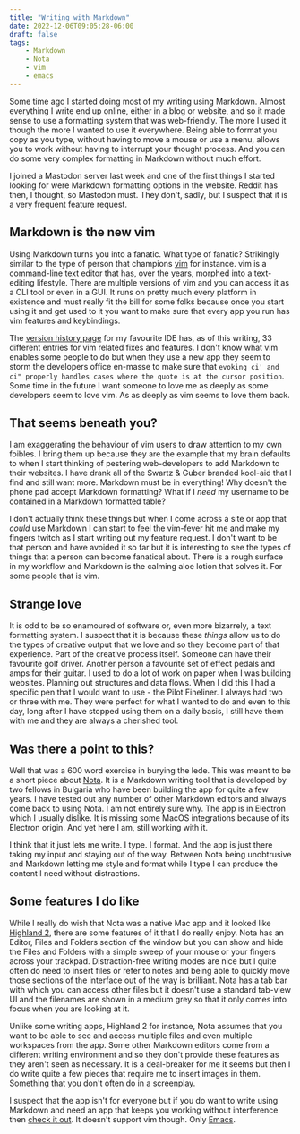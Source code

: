 ```yaml
---
title: "Writing with Markdown"
date: 2022-12-06T09:05:28-06:00
draft: false
tags:
    - Markdown
    - Nota
    - vim
    - emacs
---
```


Some time ago I started doing most of my writing using Markdown. Almost everything I write end up online, either in a blog or website, and so it made sense to use a formatting system that was web-friendly. The more I used it though the more I wanted to use it everywhere. Being able to format you copy as you type, without having to move a mouse or use a menu, allows you to work without having to interrupt your thought process. And you can do some very complex formatting in Markdown without much effort. 

I joined a Mastodon server last week and one of the first things I started looking for were Markdown formatting options in the website. Reddit has then, I thought, so Mastodon must. They don't, sadly, but I suspect that it is a very frequent feature request.

## Markdown is the new vim

Using Markdown turns you into a fanatic. What type of fanatic? Strikingly similar to the type of person that champions [vim](https://www.vim.org) for instance. vim is a command-line text editor that has, over the years, morphed into a text-editing lifestyle. There are multiple versions of vim and you can access it as a CLI tool or even in a GUI. It runs on pretty much every platform in existence and must really fit the bill for some folks because once you start using it and get used to it you want to make sure that every app you run has vim features and keybindings. 

The [version history page](https://nova.app/releases/) for my favourite IDE has, as of this writing, 33 different entries for vim related fixes and features.  I don't know what vim enables some people to do but when they use a new app they seem to storm the developers office en-masse to make sure that `evoking ci' and ci" properly handles cases where the quote is at the cursor position`.  Some time in the future I want someone to love me as deeply as some developers seem to love vim. As as deeply as vim seems to love them back. 

## That seems beneath you?

I am exaggerating the behaviour of vim users to draw attention to my own foibles. I bring them up because they are the example that my brain defaults to when I start thinking of pestering web-developers to add Markdown to their websites. I have drank all of the Swartz  & Guber branded kool-aid that I find and still want more. Markdown must be in everything! Why doesn't the phone pad accept Markdown formatting? What if I _need_ my username to be contained in a Markdown formatted table? 

I don't actually think these things but when I come across a site or app that *could* use Markdown I can start to feel the vim-fever hit me and make my fingers twitch as I start writing out my feature request. I don't want to be that person and have avoided it so far but it is interesting to see the types of things that a person can become fanatical about. There is a rough surface in my workflow and Markdown is the calming aloe lotion that solves it. For some people that is vim. 

## Strange love

It is odd to be so enamoured of software or, even more bizarrely, a text formatting system. I suspect that it is because these _things_ allow us to do the types of creative output that we love and so they become part of that experience. Part of the creative process itself. Someone can have their favourite golf driver. Another person a favourite set of effect pedals and amps for their guitar. I used to do a lot of work on paper when I was building websites. Planning out structures and data flows. When I did this I had a specific pen that I would want to use - the Pilot Fineliner. I always had two or three with me. They were perfect for what I wanted to do and even to this day, long after I have stopped using them on a daily basis, I still have them with me and they are always a cherished tool. 

## Was there a point to this?

Well that was a 600 word exercise in burying the lede. This was meant to be a short piece about [Nota](https://nota.md). It is a Markdown writing tool that is developed by two fellows in Bulgaria who have been building the app for quite a few years. I have tested out any number of other Markdown editors and always come back to using Nota. I am not entirely sure why. The app is in Electron which I usually dislike. It is missing some MacOS integrations because of its Electron origin. And yet here I am, still working with it.  

I think that it just lets me write. I type. I format. And the app is just there taking my input and staying out of the way. Between Nota being unobtrusive and Markdown letting me style and format while I type I can produce the content I need without distractions. 

## Some features I do like

While I really do wish that Nota was a native Mac app and it looked like [Highland 2](https://highland2.app), there are some features of it that I do really enjoy. Nota has an Editor, Files and Folders section of the window but you can show and hide the Files and Folders with a simple sweep of your mouse or your fingers across your trackpad. Distraction-free writing modes are nice but I quite often do need to insert files or refer to notes and being able to quickly move those sections of the interface out of the way is brilliant.  Nota has a tab bar with which you can access other files but it doesn't use a standard tab-view UI and the filenames are shown in a medium grey so that it only comes into focus when you are looking at it. 

Unlike some writing apps, Highland 2 for instance, Nota assumes that you want to be able to see and access multiple files and even multiple workspaces from the app. Some other Markdown editors come from a different writing environment and so they don't provide these features as they aren't seen as necessary. It is a deal-breaker for me it seems but then I do write quite a few pieces that require me to insert images in them. Something that you don't often do in a screenplay. 

I suspect that the app isn't for everyone but if you do want to write using Markdown and need an app that keeps you working without interference then [check it out](https://nota.md). It doesn't support vim though. Only [Emacs](https://docs.nota.md/emacs-shortcuts.html). 




